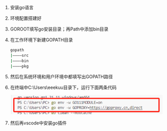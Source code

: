 1. 安装go语言

2. 环境配置搭建好

3. GOROOT填写go安装目录；再Path中添加bin目录

4. 在工作环境下新建GOPATH目录

   ~~~bash
   gopath
   |————src
   |————bin
   |————pkg
   ~~~

5. 然后在系统环境和用户环境中都填写出GOPATH路径

6. 在终端中C:\Users\eeekuu目录下，运行下面两条代码

   ![image-20250418163001518](go环境搭建.assets/image-20250418163001518.png)

7. 然后再vscode中安装go插件